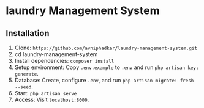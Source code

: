 # laundry Management System 

## Installation

1. Clone: `https://github.com/avniphadkar/laundry-management-system.git`
2. cd laundry-management-system
3. Install dependencies: `composer install`
4. Setup environment: Copy `.env.example` to `.env` and run `php artisan key: generate`.
5. Database: Create, configure `.env`, and run `php artisan migrate: fresh --seed`.
6. Start: `php artisan serve`
7. Access: Visit `localhost:8000`.

